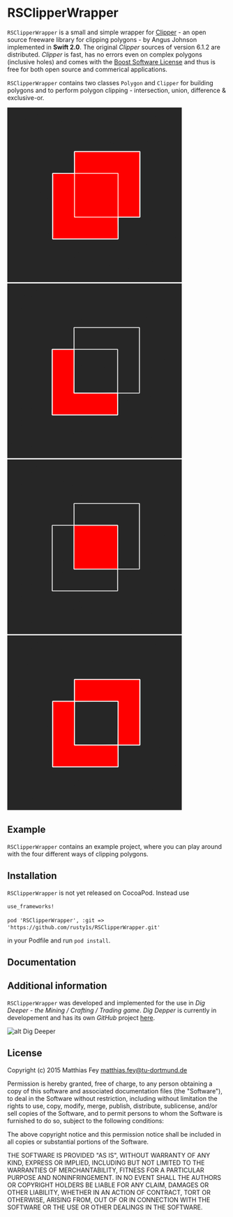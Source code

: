 # RSClipperWrapper

`RSClipperWrapper` is a small and simple wrapper for [Clipper](http://www.angusj.com/delphi/clipper.php) - an open source freeware library for clipping polygons - by Angus Johnson implemented in **Swift 2.0**. The original *Clipper* sources of version 6.1.2 are distributed. *Clipper* is fast, has no errors even on complex polygons (inclusive holes) and comes with the [Boost Software License](http://www.boost.org/LICENSE_1_0.txt) and thus is free for both open source and commerical applications.

`RSClipperWrapper` contains two classes `Polygon` and `Clipper` for building polygons and to perform polygon clipping - intersection, union, difference & exclusive-or.

![alt Union](union.png)
![alt Difference](difference.png)
![alt Intersection](intersection.png)
![alt Xor](xor.png)

## Example

`RSClipperWrapper` contains an example project, where you can play around with the four different ways of clipping polygons.

## Installation

`RSClipperWrapper` is not yet released on CocoaPod. Instead use

```
use_frameworks!

pod 'RSClipperWrapper', :git => 'https://github.com/rusty1s/RSClipperWrapper.git'
```

in your Podfile and run `pod install`.

## Documentation

## Additional information

`RSClipperWrapper` was developed and implemented for the use in *Dig Deeper - the Mining / Crafting / Trading game*. *Dig Depper* is currently in developement and has its own *GitHub* project [here](../../../DigDeeper).

![alt Dig Deeper](../../../DigDeeper/blob/master/logo.png)

## License

Copyright (c) 2015 Matthias Fey <matthias.fey@tu-dortmund.de>

Permission is hereby granted, free of charge, to any person obtaining a copy of this software and associated documentation files (the "Software"), to deal in the Software without restriction, including without limitation the rights to use, copy, modify, merge, publish, distribute, sublicense, and/or sell copies of the Software, and to permit persons to whom the Software is furnished to do so, subject to the following conditions:

The above copyright notice and this permission notice shall be included in all copies or substantial portions of the Software.

THE SOFTWARE IS PROVIDED "AS IS", WITHOUT WARRANTY OF ANY KIND, EXPRESS OR IMPLIED, INCLUDING BUT NOT LIMITED TO THE WARRANTIES OF MERCHANTABILITY, FITNESS FOR A PARTICULAR PURPOSE AND NONINFRINGEMENT. IN NO EVENT SHALL THE AUTHORS OR COPYRIGHT HOLDERS BE LIABLE FOR ANY CLAIM, DAMAGES OR OTHER LIABILITY, WHETHER IN AN ACTION OF CONTRACT, TORT OR OTHERWISE, ARISING FROM, OUT OF OR IN CONNECTION WITH THE SOFTWARE OR THE USE OR OTHER DEALINGS IN THE SOFTWARE.